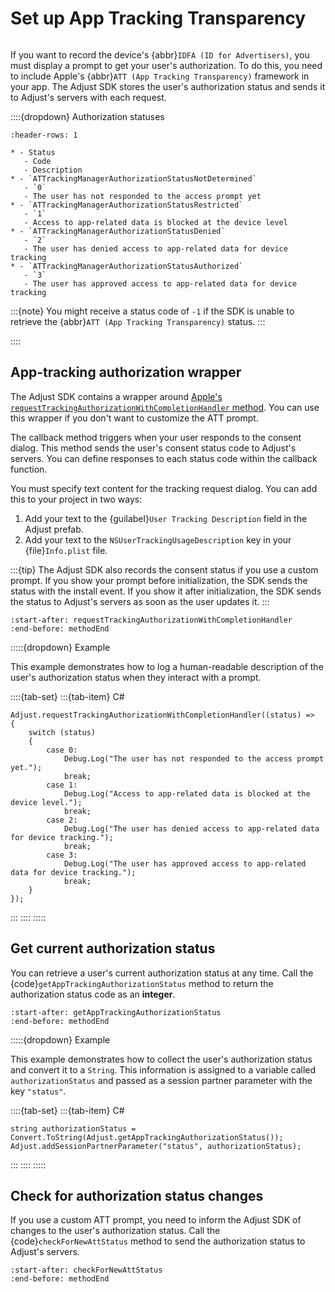 # Set up App Tracking Transparency

```{versionadded} 4.26.0
```

If you want to record the device's {abbr}`IDFA (ID for Advertisers)`, you must display a prompt to get your user's authorization. To do this, you need to include Apple's {abbr}`ATT (App Tracking Transparency)` framework in your app. The Adjust SDK stores the user's authorization status and sends it to Adjust's servers with each request.

::::{dropdown} Authorization statuses

```{list-table}
:header-rows: 1

* - Status
   - Code
   - Description
* - `ATTrackingManagerAuthorizationStatusNotDetermined`
   - `0`
   - The user has not responded to the access prompt yet
* - `ATTrackingManagerAuthorizationStatusRestricted`
   - `1`
   - Access to app-related data is blocked at the device level
* - `ATTrackingManagerAuthorizationStatusDenied`
   - `2`
   - The user has denied access to app-related data for device tracking
* - `ATTrackingManagerAuthorizationStatusAuthorized`
   - `3`
   - The user has approved access to app-related data for device tracking
```

:::{note}
You might receive a status code of `-1` if the SDK is unable to retrieve the {abbr}`ATT (App Tracking Transparency)` status.
:::

::::

## App-tracking authorization wrapper

The Adjust SDK contains a wrapper around [Apple's `requestTrackingAuthorizationWithCompletionHandler` method](https://developer.apple.com/documentation/apptrackingtransparency/attrackingmanager/3547037-requesttrackingauthorizationwith). You can use this wrapper if you don't want to customize the ATT prompt.

The callback method triggers when your user responds to the consent dialog. This method sends the user's consent status code to Adjust's servers. You can define responses to each status code within the callback function.

You must specify text content for the tracking request dialog. You can add this to your project in two ways: 

1. Add your text to the {guilabel}`User Tracking Description` field in the Adjust prefab.
2. Add your text to the `NSUserTrackingUsageDescription` key in your {file}`Info.plist` file.

:::{tip}
The Adjust SDK also records the consent status if you use a custom prompt. If you show your prompt before initialization, the SDK sends the status with the install event. If you show it after initialization, the SDK sends the status to Adjust's servers as soon as the user updates it.
:::


```{include} /unity/fragments/Adjust.md
:start-after: requestTrackingAuthorizationWithCompletionHandler
:end-before: methodEnd
```

:::::{dropdown} Example

This example demonstrates how to log a human-readable description of the user's authorization status when they interact with a prompt.

::::{tab-set}
:::{tab-item} C#
```{code-block} cs
Adjust.requestTrackingAuthorizationWithCompletionHandler((status) =>
{
    switch (status)
    {
        case 0:
            Debug.Log("The user has not responded to the access prompt yet.");
            break;
        case 1:
            Debug.Log("Access to app-related data is blocked at the device level.");
            break;
        case 2:
            Debug.Log("The user has denied access to app-related data for device tracking.");
            break;
        case 3:
            Debug.Log("The user has approved access to app-related data for device tracking.");
            break;
    }
});
```
:::
::::
:::::

## Get current authorization status

You can retrieve a user's current authorization status at any time. Call the {code}`getAppTrackingAuthorizationStatus` method to return the authorization status code as an **integer**.

```{include} /unity/fragments/Adjust.md
:start-after: getAppTrackingAuthorizationStatus
:end-before: methodEnd
```

:::::{dropdown} Example

This example demonstrates how to collect the user's authorization status and convert it to a `String`. This information is assigned to a variable called `authorizationStatus` and passed as a session partner parameter with the key `"status"`.

::::{tab-set}
:::{tab-item} C#
```{code-block} cs
string authorizationStatus = Convert.ToString(Adjust.getAppTrackingAuthorizationStatus());
Adjust.addSessionPartnerParameter("status", authorizationStatus);
```
:::
::::
:::::

## Check for authorization status changes

If you use a custom ATT prompt, you need to inform the Adjust SDK of changes to the user's authorization status. Call the {code}`checkForNewAttStatus` method to send the authorization status to Adjust's servers.

```{include} /unity/fragments/Adjust.md
:start-after: checkForNewAttStatus
:end-before: methodEnd
```
